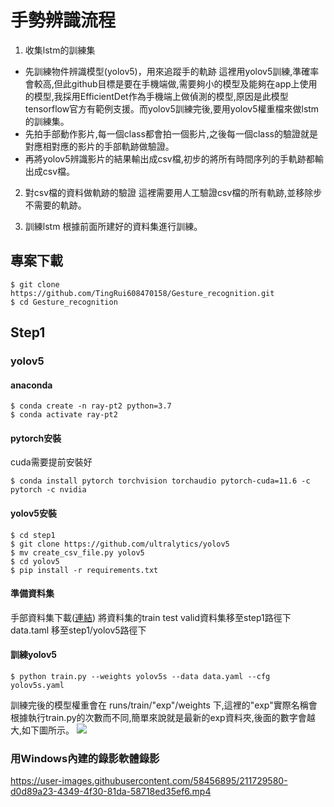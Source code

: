 # 手勢辨識流程
1. 收集lstm的訓練集
* 先訓練物件辨識模型(yolov5)，用來追蹤手的軌跡
這裡用yolov5訓練,準確率會較高,但此github目標是要在手機端做,需要夠小的模型及能夠在app上使用的模型,我採用EfficientDet作為手機端上做偵測的模型,原因是此模型tensorflow官方有範例支援。而yolov5訓練完後,要用yolov5權重檔來做lstm的訓練集。
* 先拍手部動作影片,每一個class都會拍一個影片,之後每一個class的驗證就是對應相對應的影片的手部軌跡做驗證。
* 再將yolov5辨識影片的結果輸出成csv檔,初步的將所有時間序列的手軌跡都輸出成csv檔。

2. 對csv檔的資料做軌跡的驗證
這裡需要用人工驗證csv檔的所有軌跡,並移除步不需要的軌跡。

3. 訓練lstm
根據前面所建好的資料集進行訓練。


## 專案下載
```
$ git clone https://github.com/TingRui608470158/Gesture_recognition.git
$ cd Gesture_recognition
```
## Step1 
### yolov5

#### anaconda
```
$ conda create -n ray-pt2 python=3.7
$ conda activate ray-pt2
```
#### pytorch安裝
cuda需要提前安裝好
```
$ conda install pytorch torchvision torchaudio pytorch-cuda=11.6 -c pytorch -c nvidia
```
#### yolov5安裝
```
$ cd step1
$ git clone https://github.com/ultralytics/yolov5  
$ mv create_csv_file.py yolov5
$ cd yolov5
$ pip install -r requirements.txt  
```

#### 準備資料集
手部資料集下載([連結](https://drive.google.com/file/d/1N59Gne5AfxXC6mqmHFVToakzUHqRj8nz/view?usp=share_link))
將資料集的train test valid資料集移至step1路徑下
data.taml 移至step1/yolov5路徑下


#### 訓練yolov5
```
$ python train.py --weights yolov5s --data data.yaml --cfg yolov5s.yaml
```
訓練完後的模型權重會在 runs/train/"exp"/weights 下,這裡的"exp"實際名稱會根據執行train.py的次數而不同,簡單來說就是最新的exp資料夾,後面的數字會越大,如下圖所示。
![](https://i.imgur.com/5Yilcj8.png)

### 用Windows內建的錄影軟體錄影
https://user-images.githubusercontent.com/58456895/211729580-d0d89a23-4349-4f30-81da-58718ed35ef6.mp4



